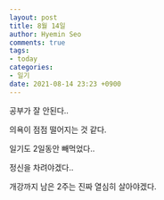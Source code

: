 ```yaml
---
layout: post
title: 8월 14일
author: Hyemin Seo
comments: true
tags:
- today
categories:
- 일기
date: 2021-08-14 23:23 +0900
---
```

공부가 잘 안된다..

의욕이 점점 떨어지는 것 같다.

일기도 2일동안 빼먹었다..

정신을 차려야겠다..

개강까지 남은 2주는 진짜 열심히 살아야겠다.

